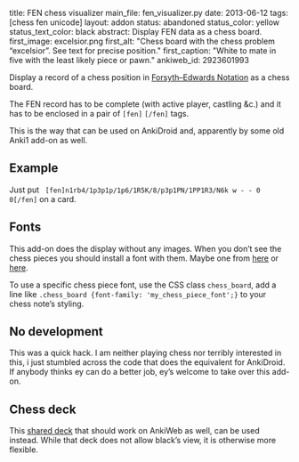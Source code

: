 title: FEN chess visualizer
main_file: fen_visualizer.py
date: 2013-06-12
tags: [chess fen unicode]
layout: addon
status: abandoned
status_color: yellow
status_text_color: black
abstract: Display FEN data as a chess board.
first_image: excelsior.png
first_alt: "Chess board with the chess problem “excelsior”. See text for
precise position."
first_caption: "White to mate in five with the least likely piece
  or pawn."
ankiweb_id: 2923601993



Display a record of a chess position in
[Forsyth–Edwards Notation](http://en.wikipedia.org/wiki/Forsyth%E2%80%93Edwards_Notation)
as a chess board.

The FEN record has to be complete (with active player, castling
&amp;c.) and it has to be enclosed in a pair of `[fen]` `[/fen]` tags.

This is the way that can be used on AnkiDroid and, apparently by some
old Anki1 add-on as well.


## Example
Just put ` [fen]n1rb4/1p3p1p/1p6/1R5K/8/p3p1PN/1PP1R3/N6k w - - 0 0[/fen]` on a card.

## Fonts

This add-on does the display without any images. When you don’t see
the chess pieces you should install a font with them. Maybe one from
[here](http://www.enpassant.dk/chess/fonteng.htm)
or
[here](http://www.chess.com/downloads/fonts).

To use a specific chess piece font, use the CSS class `chess_board`,
add a line like `.chess_board {font-family: 'my_chess_piece_font';}`
to your chess note’s styling.

## No development

This was a quick hack. I am neither playing chess nor terribly
interested in this, i just stumbled across the code that does the
equivalent for AnkiDroid. If anybody thinks ey can do a better job,
ey’s welcome to take over this add-on.

## Chess deck

This [shared deck](https://ankiweb.net/shared/info/1176122148)
that should work on AnkiWeb as well, can be used instead. While that
deck does not allow black’s view, it is otherwise more flexible.
